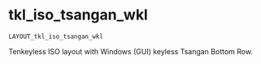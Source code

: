 # tkl_iso_tsangan_wkl

    LAYOUT_tkl_iso_tsangan_wkl

Tenkeyless ISO layout with Windows (GUI) keyless Tsangan Bottom Row.
